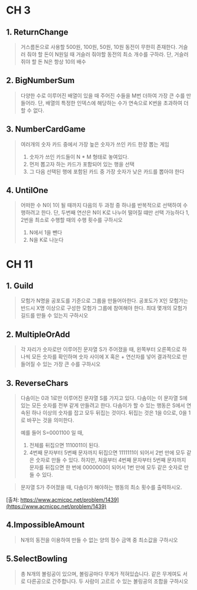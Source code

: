 # CH 3
## 1. ReturnChange
>거스름돈으로 사용할 500원, 100원, 50원, 10원 동전이 무한히 존재한다. 거슬러 줘야 할 돈이 N원일 때 거슬러 줘야할 동전의 최소 개수를 구하라. 단, 거슬러 쥐야 할 돈 N은 항상 10의 배수

## 2. BigNumberSum
>다양한 수로 이루어진 배열이 있을 때 주어진 수들을 M번 더하여 가장 큰 수를 만들어라. 단, 배열의 특정한 인덱스에 해당하는 수가 연속으로 K번을 초과하여 더할 수 없다.

## 3. NumberCardGame
> 여러개의 숫자 카드 중에서 가장 높은 숫자가 쓰인 카드 한장 뽑는 게임
> 1. 숫자가 쓰인 카드들이 N * M 형태로 놓여있다.
> 2. 먼저 뽑고자 하는 카드가 포함되어 있는 행을 선택
> 3. 그 다음 선택된 행에 포함된 카드 중 가장 숫자가 낮은 카드를 뽑아야 한다

## 4. UntilOne
> 어떠한 수 N이 1이 될 때까지 다음의 두 과정 중 하나를 반복적으로 선택하여 수행하려고 한다. 단, 두번째 연산은 N이 K로 나누어 떨어질 떄만 선택 가능하다
> 1, 2번을 최소로 수행할 때의 수행 횟수를 구하시오
> 1. N에서 1을 뺀다
> 2. N을 K로 나눈다

# CH 11
## 1. Guild
> 모험가 N명을 공포도를 기준으로 그룹을 만들어아한다. 공포도가 X인 모험가는 반드시 X명 이상으로 구성한 모험가 그룹에 참여해야 한다. 최대 몇개의 모험가 길드를 만들 수 있는지 구하시오

## 2. MultipleOrAdd
> 각 자리가 숫자로만 이루어진 문자열 S가 주어졌을 때, 왼쪽부터 오른쪽으로 하나씩 모든 숫자를 확인하며 숫자 사이에 X 혹은 + 연산자를 넣어 결과적으로 만들어질 수 있는 가장 큰 수를 구하시오

## 3. ReverseChars
>  다솜이는 0과 1로만 이루어진 문자열 S를 가지고 있다. 다솜이는 이 문자열 S에 있는 모든 숫자를 전부 같게 만들려고 한다. 다솜이가 할 수 있는 행동은 S에서 연속된 하나 이상의 숫자를 잡고 모두 뒤집는 것이다. 뒤집는 것은 1을 0으로, 0을 1로 바꾸는 것을 의미한다.
>
> 예를 들어 S=0001100 일 때, 
> 1. 전체를 뒤집으면 1110011이 된다.
> 2. 4번째 문자부터 5번째 문자까지 뒤집으면 1111111이 되어서 2번 만에 모두 같은 숫자로 만들 수 있다.
> 하지만, 처음부터 4번째 문자부터 5번째 문자까지 문자를 뒤집으면 한 번에 0000000이 되어서 1번 만에 모두 같은 숫자로 만들 수 있다.

> 문자열 S가 주어졌을 때, 다솜이가 해야하는 행동의 최소 횟수를 출력하시오.
> 
[출처: https://www.acmicpc.net/problem/1439](https://www.acmicpc.net/problem/1439)

## 4.ImpossibleAmount
> N개의 동전을 이용하여 만들 수 없는 양의 정수 금액 중 최소값을 구하시오

## 5.SelectBowling
> 총 N개의 볼링공이 있으며, 볼링공마다 무게가 적혀있습니다. 같은 무게여도 서로 다른공으로 간주합니다. 두 사람이 고르르 수 있는 볼링공의 조합을 구하시오

## 
 
